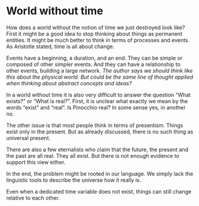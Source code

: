 # World without time

How does a world without the notion of time we just destroyed look like? First it might be a good idea to stop thinking about things as permanent entities. It might be much better to think in terms of processes and events. As Aristotle stated, time is all about change.

Events have a beginning, a duration, and an end. They can be simple or composed of other simpler events. And they can have a relationship to other events, building a large network. _The author says we should think like this about the physical world. But could be the same line of thought applied when thinking about abstract concepts and ideas?_

In a world without time it is also very difficult to answer the question “What exists?” or “What is real?”. First, it is unclear what exactly we mean by the words “exist” and “real”. Is Pinocchio real? In some sense yes, in another no.

The other issue is that most people think in terms of presentism. Things exist only in the present. But as already discussed, there is no such thing as universal present.

There are also a few eternalists who claim that the future, the present and the past are all real. They all exist. But there is not enough evidence to support this view either.

In the end, the problem might be rooted in our language. We simply lack the linguistic tools to describe the universe how it really is.

Even when a dedicated time variable does not exist, things can still change relative to each other.
